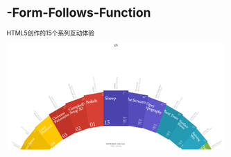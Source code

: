 # -Form-Follows-Function
HTML5创作的15个系列互动体验

![](https://github.com/Eaaon/-Form-Follows-Function/blob/master/0.JPG)
